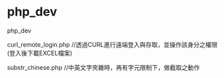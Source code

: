 php_dev
=======

php_dev

curl_remote_login.php //透過CURL進行遠端登入與存取，並操作該身分之權限(登入後下載EXCEL檔案)

substr_chinese.php //中英文字夾雜時，再有字元限制下，做截取之動作
